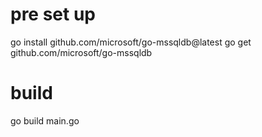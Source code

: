 # pre set up

go install github.com/microsoft/go-mssqldb@latest
go get github.com/microsoft/go-mssqldb

# build

go build main.go